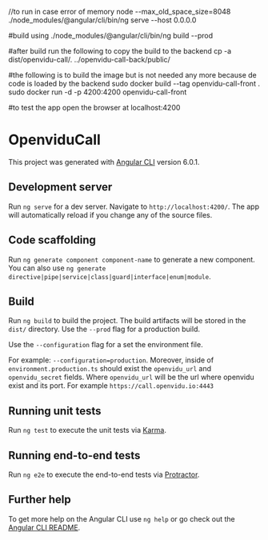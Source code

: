 //to run in case error of memory
node --max_old_space_size=8048 ./node_modules/@angular/cli/bin/ng serve --host 0.0.0.0

#build using 
./node_modules/@angular/cli/bin/ng build --prod

#after build run the following to copy the build to the backend 
cp -a dist/openvidu-call/. ../openvidu-call-back/public/

#the following is to build the image but is not needed any more because de code is loaded by the backend
sudo docker build --tag openvidu-call-front .
sudo docker run -d -p 4200:4200 openvidu-call-front

#to test the app open the browser at
localhost:4200

# OpenviduCall

This project was generated with [Angular CLI](https://github.com/angular/angular-cli) version 6.0.1.

## Development server

Run `ng serve` for a dev server. Navigate to `http://localhost:4200/`. The app will automatically reload if you change any of the source files.

## Code scaffolding

Run `ng generate component component-name` to generate a new component. You can also use `ng generate directive|pipe|service|class|guard|interface|enum|module`.

## Build

Run `ng build` to build the project. The build artifacts will be stored in the `dist/` directory. Use the `--prod` flag for a production build.

Use the `--configuration`  flag for a set the environment file.

 For example: `--configuration=production`. Moreover, inside of `environment.production.ts` should exist the `openvidu_url` and `openvidu_secret` fields. Where `openvidu_url`  will be the url where openvidu exist and its port. For example  `https://call.openvidu.io:4443`
## Running unit tests

Run `ng test` to execute the unit tests via [Karma](https://karma-runner.github.io).

## Running end-to-end tests

Run `ng e2e` to execute the end-to-end tests via [Protractor](http://www.protractortest.org/).

## Further help

To get more help on the Angular CLI use `ng help` or go check out the [Angular CLI README](https://github.com/angular/angular-cli/blob/master/README.md).

